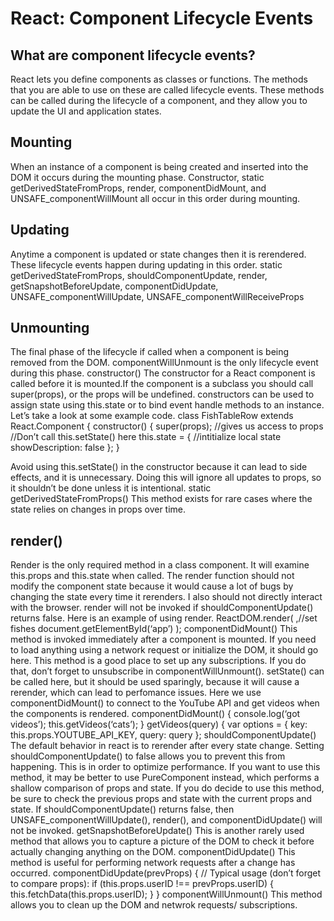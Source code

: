 # React: Component Lifecycle Events

## What are component lifecycle events?

React lets you define components as classes or functions. The methods that you are able to use on these are called lifecycle events. These methods can be called during the lifecycle of a component, and they allow you to update the UI and application states.

## Mounting

When an instance of a component is being created and inserted into the DOM it occurs during the mounting phase. Constructor, static getDerivedStateFromProps, render, componentDidMount, and UNSAFE_componentWillMount all occur in this order during mounting.


## Updating

Anytime a component is updated or state changes then it is rerendered. These lifecycle events happen during updating in this order.
static getDerivedStateFromProps, shouldComponentUpdate, render,
getSnapshotBeforeUpdate, componentDidUpdate, UNSAFE_componentWillUpdate, UNSAFE_componentWillReceiveProps

## Unmounting

The final phase of the lifecycle if called when a component is being removed from the DOM. componentWillUnmount is the only lifecycle event during this phase.
constructor()
The constructor for a React component is called before it is mounted.If the component is a subclass you should call super(props), or the props will be undefined. constructors can be used to assign state using this.state or to bind event handle methods to an instance. Let’s take a look at some example code.
class FishTableRow extends React.Component {
constructor() {
super(props); //gives us access to props
//Don’t call this.setState() here
this.state = { //intitialize local state
showDescription: false
}; }





Avoid using this.setState() in the constructor because it can lead to side effects, and it is unnecessary. Doing this will ignore all updates to props, so it shouldn’t be done unless it is intentional.
static getDerivedStateFromProps()
This method exists for rare cases where the state relies on changes in props over time.


## render()
Render is the only required method in a class component. It will examine this.props and this.state when called. The render function should not modify the component state because it would cause a lot of bugs by changing the state every time it rerenders. I also should not directly interact with the browser. render will not be invoked if shouldComponentUpdate() returns false. Here is an example of using render.
ReactDOM.render(
<FishTable fishes= {fishData}/>,//set fishes document.getElementById(‘app’)
);
componentDidMount()
This method is invoked immediately after a component is mounted. If you need to load anything using a network request or initialize the DOM, it should go here. This method is a good place to set up any subscriptions. If you do that, don’t forget to unsubscribe in componentWillUnmount().
setState() can be called here, but it should be used sparingly, because it will cause a rerender, which can lead to perfomance issues.
Here we use componentDidMount() to connect to the YouTube API and get videos when the components is rendered.
componentDidMount() {
console.log(‘got videos’);
this.getVideos(‘cats’);
}
getVideos(query) {
var options = {
key: this.props.YOUTUBE_API_KEY,
query: query
};
shouldComponentUpdate()
The default behavior in react is to rerender after every state change. Setting shouldComponentUpdate() to false allows you to prevent this from happening. This is in order to optimize performance. If you want to use this method, it may be better to use PureComponent instead, which performs a shallow comparison of props and state. If you do decide to use this method, be sure to check the previous props and state with the current props and state. If shouldComponentUpdate() returns false, then UNSAFE_componentWillUpdate(), render(), and componentDidUpdate() will not be invoked.
getSnapshotBeforeUpdate()
This is another rarely used method that allows you to capture a picture of the DOM to check it before actually changing anything on the DOM.
componentDidUpdate()
This method is useful for performing network requests after a change has occurred.
componentDidUpdate(prevProps) {
// Typical usage (don’t forget to compare props):
if (this.props.userID !== prevProps.userID) {
this.fetchData(this.props.userID);
}
}
componentWillUnmount()
This method allows you to clean up the DOM and netwrok requests/ subscriptions.